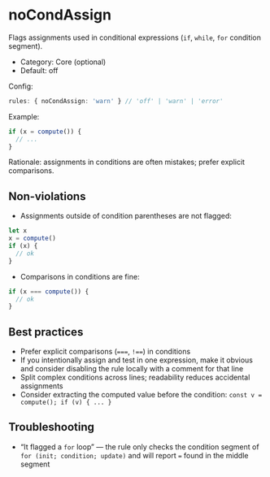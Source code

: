 # noCondAssign

Flags assignments used in conditional expressions (`if`, `while`, `for` condition segment).

- Category: Core (optional)
- Default: off

Config:

```ts
rules: { noCondAssign: 'warn' } // 'off' | 'warn' | 'error'
```

Example:

```ts
if (x = compute()) {
  // ...
}
```

Rationale: assignments in conditions are often mistakes; prefer explicit comparisons.

## Non-violations

- Assignments outside of condition parentheses are not flagged:

```ts
let x
x = compute()
if (x) {
  // ok
}
```

- Comparisons in conditions are fine:

```ts
if (x === compute()) {
  // ok
}
```

## Best practices

- Prefer explicit comparisons (`===`, `!==`) in conditions
- If you intentionally assign and test in one expression, make it obvious and consider disabling the rule locally with a comment for that line
- Split complex conditions across lines; readability reduces accidental assignments
- Consider extracting the computed value before the condition: `const v = compute(); if (v) { ... }`

## Troubleshooting

- “It flagged a `for` loop” — the rule only checks the condition segment of `for (init; condition; update)` and will report `=` found in the middle segment
